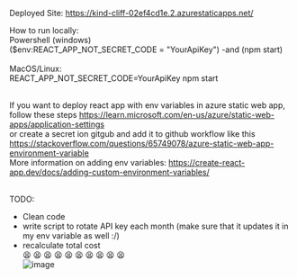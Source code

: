 Deployed Site:
https://kind-cliff-02ef4cd1e.2.azurestaticapps.net/


How to run locally: <br>
Powershell (windows) <br>
  ($env:REACT_APP_NOT_SECRET_CODE = "YourApiKey") -and (npm start) <br><br>
MacOS/Linux: <br>
  REACT_APP_NOT_SECRET_CODE=YourApiKey npm start <br><br>
 
 If you want to deploy react app with env variables in azure static web app, follow these steps https://learn.microsoft.com/en-us/azure/static-web-apps/application-settings <br> 
 or create a secret ion gitgub and add it to github workflow like this https://stackoverflow.com/questions/65749078/azure-static-web-app-environment-variable<br>
 More information on adding env variables: https://create-react-app.dev/docs/adding-custom-environment-variables/ <br> <br>

TODO: <br>
- Clean code <br>
- write script to rotate API key each month (make sure that it updates it in my env variable as well :/) <br>
- recalculate total cost <br>
😫
😫
😫
😫
😫
😫
😫
😫
😫
😫 <br>
![image](https://user-images.githubusercontent.com/46355198/223633010-d9f29c07-ee56-439f-9845-d2933c029a9b.png)

